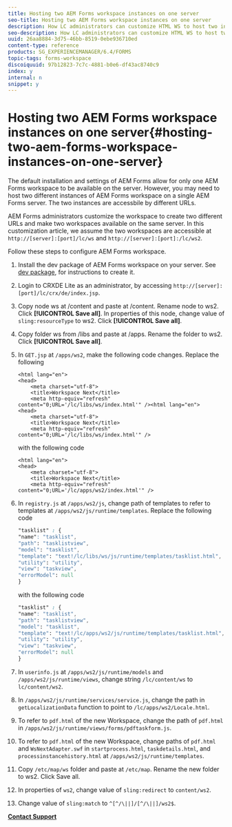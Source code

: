 ```yaml
---
title: Hosting two AEM Forms workspace instances on one server
seo-title: Hosting two AEM Forms workspace instances on one server
description: How LC administrators can customize HTML WS to host two instances on a single server accessible via different URLs.
seo-description: How LC administrators can customize HTML WS to host two instances on a single server accessible via different URLs.
uuid: 26aa8884-3d75-46bb-8519-0ebe936710ed
content-type: reference
products: SG_EXPERIENCEMANAGER/6.4/FORMS
topic-tags: forms-workspace
discoiquuid: 97b12823-7c7c-4881-b0e6-df43ac8740c9
index: y
internal: n
snippet: y
---
```


# Hosting two AEM Forms workspace instances on one server{#hosting-two-aem-forms-workspace-instances-on-one-server}

The default installation and settings of AEM Forms allow for only one AEM Forms workspace to be available on the server. However, you may need to host two different instances of AEM Forms workspace on a single AEM Forms server. The two instances are accessbile by different URLs.

AEM Forms administrators customize the workspace to create two different URLs and make two workspaces available on the same server. In this customization article, we assume the two workspaces are accessible at `http://[server]:[port]/lc/ws` and `http://[server]:[port]:/lc/ws2`.

Follow these steps to configure AEM Forms workspace.

1. Install the dev package of AEM Forms workspace on your server. See [dev package](../../forms/using/introduction-customizing-html-workspace.md#p-crx-package-p), for instructions to create it.
1. Login to CRXDE Lite as an administrator, by accessing `http://[server]:[port]/lc/crx/de/index.jsp`.
1. Copy node ws at /content and paste at /content. Rename node to ws2. Click **[!UICONTROL Save all]**. In properties of this node, change value of `sling:resourceType` to ws2. Click **[!UICONTROL Save all]**.  

1. Copy folder ws from /libs and paste at /apps. Rename the folder to ws2. Click **[!UICONTROL Save all]**.
1. In `GET.jsp` at `/apps/ws2`, make the following code changes. Replace the following

   ```
   <html lang="en">
   <head>
       <meta charset="utf-8">
       <title>Workspace Next</title>
       <meta http-equiv="refresh" content="0;URL='/lc/libs/ws/index.html'" /><html lang="en">
   <head>
       <meta charset="utf-8">
       <title>Workspace Next</title>
       <meta http-equiv="refresh" content="0;URL='/lc/libs/ws/index.html'" />
   ```

   with the following code

   ```
   <html lang="en">
   <head>
       <meta charset="utf-8">
       <title>Workspace Next</title>
       <meta http-equiv="refresh" content="0;URL='/lc/apps/ws2/index.html'" />
   ```

1. In `registry.js` at `/apps/ws2/js`, change path of templates to refer to templates at `/apps/ws2/js/runtime/templates`. Replace the following code

   ```css
   "tasklist" : {
   "name": "tasklist",
   "path": "tasklistview",
   "model": "tasklist",
   "template": "text!/lc/libs/ws/js/runtime/templates/tasklist.html",
   "utility": "utility",
   "view": "taskview",
   "errorModel": null
   }
   ```

   with the following code

   ```css
   "tasklist" : {
   "name": "tasklist",
   "path": "tasklistview",
   "model": "tasklist",
   "template": "text!/lc/apps/ws2/js/runtime/templates/tasklist.html",
   "utility": "utility",
   "view": "taskview",
   "errorModel": null
   }
   ```

1. In `userinfo.js` at `/apps/ws2/js/runtime/models` and `/apps/ws2/js/runtime/views`, change string `/lc/content/ws` to `lc/content/ws2`.  

1. In `/apps/ws2/js/runtime/services/service.js`, change the path in `getLocalizationData` function to point to `/lc/apps/ws2/Locale.html`.  

1. To refer to `pdf.html` of the new Workspace, change the path of `pdf.html` in `/apps/ws2/js/runtime/views/forms/pdftaskform.js`.  

1. To refer to `pdf.html` of the new Workspace, change paths of `pdf.html` and `WsNextAdapter.swf` in `startprocess.html`, `taskdetails.html`, and `processinstancehistory.html` at `/apps/ws2/js/runtime/templates`.  

1. Copy `/etc/map/ws` folder and paste at `/etc/map`. Rename the new folder to ws2. Click Save all.  

1. In properties of `ws2`, change value of `sling:redirect` to `content/ws2`.  

1. Change value of `sling:match` to `^[^/\||]/[^/\||]/ws2$`.

[**Contact Support**](https://www.adobe.com/account/sign-in.supportportal.html)

<!--
<related-links>
<a href="../../forms/using/introduction-customizing-html-workspace.md">Introduction to Customizing AEM Forms workspace</a>
<a href="../../forms/using/generic-steps-html-workspace-customization.md">Generic steps for AEM Forms workspace customization</a>
<a href="../../forms/using/tasks-organizational-hierarchy-using-manager.md">Managing tasks in an organizational hierarchy using Manager View</a>
<a href="../../forms/using/integrating-correspondence-management-html-workspace.md">Integrating Correspondence Management in AEM Forms workspace</a>
<a href="../../forms/using/single-sign-timeout-handlers.md">Single Sign On and timeout handlers</a>
<a href="../../forms/using/displaying-user-avatar.md">Displaying the user avatar</a>
<a href="../../forms/using/displaying-information-task-summary-pane.md">Displaying information in the Task Summary pane</a>
<a href="../../forms/using/changing-organization-logo-branding.md">Changing the organization logo</a>
<a href="../../forms/using/changing-color-scheme-interface.md">Changing the color scheme of the interface</a>
<a href="../../forms/using/changing-font-interface.md">Changing the font on the interface</a>
<a href="../../forms/using/changing-locale-user-interface.md">Changing the locale of the user interface</a>
<a href="../../forms/using/customizing-error-dialogs.md">Customizing error dialogs</a>
<a href="../../forms/using/customizing-tabs-task.md">Customizing tabs for a task</a>
<a href="../../forms/using/customizing-task-actions.md">Customizing Task Actions</a>
<a href="../../forms/using/customizing-listing-process-instances.md">Customizing the listing of process instances</a>
<a href="../../forms/using/customizing-task-details-page.md">Customizing the task Details page</a>
<a href="../../forms/using/display-additional-data-in-todo-list.md">Displaying additional data in ToDo list</a>
<a href="../../forms/using/getting-task-variables-summary-url.md">Getting Task Variables in Summary URL</a>
<a href="../../forms/using/images-route-actions.md">Images for Route Actions</a>
<a href="../../forms/using/creating-new-login-screen.md">Creating a new login screen</a>
<a href="../../forms/using/minification-javascript-files.md">Minification of the JavaScript files</a>
<a href="../../forms/using/sorting-tracking-tables-add-columns.md">Sorting of Tracking tables and adding more columns</a>
<a href="../../forms/using/updating-link-help-documentation.md">Updating the link to the documentation</a>
<a href="../../forms/using/two-html-workspace-instances-one.md">Hosting two AEM Forms workspace instances on one server</a>
</related-links>
-->

